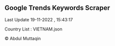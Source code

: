 

## Google Trends Keywords Scraper 
 
Last Update 19-11-2022 , 15:43:17

Country List :
VIETNAM.json



© Abdul Muttaqin 
